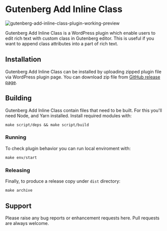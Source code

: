 # Gutenberg Add Inline Class

![gutenberg-add-inline-class-plugin-working-preview](https://user-images.githubusercontent.com/425412/99971866-22393c80-2de1-11eb-8c06-5e70236748c3.png)

Gutenberg Add Inline Class is a WordPress plugin which enable users to edit rich text with custom class in Gutenberg editor. This is useful if you want to append class attributes into a part of rich text.

## Installation

Gutenberg Add Inline Class can be installed by uploading zipped plugin file via WordPress plugin page. You can download zip file from [GitHub release page](https://github.com/guruguruman/gutenberg-add-inline-class/releases).

## Building

Gutenberg Add Inline Class contain files that need to be built. For this you'll need Node, and Yarn installed. Install required modules with:

```
make script/deps && make script/build
```

### Running

To check plugin behavior you can run local enviroment with:

```
make env/start
```

### Releasing

Finally, to produce a release copy under `dist` directory:

```
make archive
```

## Support

Please raise any bug reports or enhancement requests here. Pull requests are always welcome.
